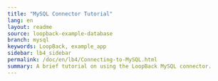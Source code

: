 ```yaml
---
title: "MySQL Connector Tutorial"
lang: en
layout: readme
source: loopback-example-database
branch: mysql
keywords: LoopBack, example_app
sidebar: lb4_sidebar
permalink: /doc/en/lb4/Connecting-to-MySQL.html
summary: A brief tutorial on using the LoopBack MySQL connector.
---
```


